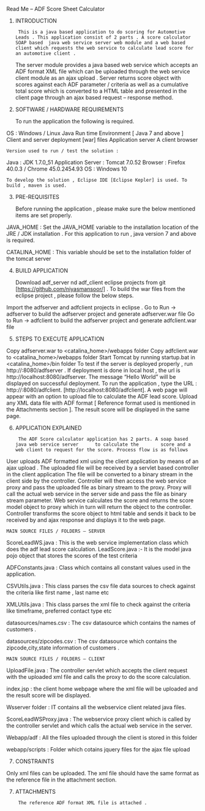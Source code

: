 
Read Me – ADF Score Sheet Calculator


1. INTRODUCTION

		This is a java based application to do scoring for Automotive Leads . This application consist of 2 parts . A score calculator SOAP based  java web service server web module and a web based client which requests the web service to calculate lead score for an automotive client .

	 The server module provides a java based web service which accepts an ADF format XML file which can be uploaded through the web service client module as an ajax upload . Server returns score object with scores against each ADF parameter / criteria as well as a cumulative total score which is converted to a HTML table and presented in the client page through an ajax based request – response method.

2. SOFTWARE / HARDWARE REQUIREMENTS

	To run the application the following is required.

OS : Windows / Linux
Java Run time Environment [ Java 7 and above ]
Client and server deployment [war] files 
Application server 
A client browser

	Version used to run / test the solution :

Java  : JDK 1.7.0_51
Application Server : Tomcat 7.0.52
Browser : Firefox 40.0.3 / Chrome 45.0.2454.93 
OS : Windows 10

	To develop the solution , Eclipse IDE [Eclipse Kepler] is used. To build , maven is used.

3. PRE-REQUISITES
	
	Before running the application , please make sure the below mentioned items are set properly.

JAVA_HOME : Set the JAVA_HOME variable to the installation location of the JRE / JDK installation . For this application to run , java version 7 and above is required.

CATALINA_HOME : This variable should be set to the installation folder of the tomcat server

4. BUILD APPLICATION

	Download adf_server nd adf_client eclipse projects from git [https://github.com/niyasmansoor/] . To build the war files from the eclipse project , please follow the below steps.

Import the adfserver and adfclient projects in eclipse .
Go to Run → adfserver to build the adfserver project and generate adfserver.war file
Go to Run → adfclient to build the adfserver project and generate adfclient.war file

5.  STEPS TO EXECUTE APPLICATION

Copy adfserver.war to <catalina_home>/webapps folder
Copy adfclient.war to <catalina_home>/webapps folder
Start Tomcat by running startup.bat in <catalina_home>/bin folder
To test if the server is deployed properly , run http://<host>:8080/adfserver . If deployment is done in local host , the url is http://localhost:8080/adfserver. The message “Hello World” will be displayed on successful deployment.
To run the application , type the URL : http://<host>:8080/adfclient. [http://localhost:8080/adfclient].
A web page will appear with an option to upload file to calculate the ADF lead score.
Upload any XML data file with ADF format [ Reference format used is mentioned in the Attachments section ].
The result score will be displayed in the same page.
	
6. APPLICATION EXPLAINED

		The ADF Score calculator application has 2 parts. A soap based java web service server  	to calculate the 		score and a web client to request for the score. Process flow is as follows

User uploads ADF formatted xml using the client application by means of an ajax upload .
The uploaded file will be received by a servlet based controller in the client application 
The file will be converted to a binary stream in the client side by the controller.
Controller will then access the web service proxy and pass the uploaded file as binary stream to the proxy.
Proxy will call the actual web service in the server side and pass the file as binary stream parameter.
Web service calculates the score and returns the score model object to proxy which in turn will return the object to the controller.
Controller transforms the score object to html table and sends it back to be received by and ajax response and displays it to the web page.

	MAIN SOURCE FILES / FOLDERS – SERVER
	
ScoreLeadWS.java : This is the web service implementation class which does the adf lead score calculation.
LeadScore.java :- It is the model java pojo object that stores the scores of the test criteria
		
ADFConstants.java : Class which contains all constant values used in the application.
	
CSVUtils.java : This class parses the csv file data sources to check against the criteria like first name , last name etc
		
XMLUtils.java : This class parses the xml file to check against the criteria like timeframe, preferred contact type etc
	
datasources/names.csv : The csv datasource which contains the names of customers . 

datasources/zipcodes.csv : The csv datasource which contains the zipcode,city,state information	 of customers .
	 
	MAIN SOURCE FILES / FOLDERS – CLIENT

UploadFile.java : The controller servlet which accepts the client request with the uploaded xml file and calls the proxy to do the score calculation.

index.jsp : the client home webpage where the xml file will be uploaded and the result score will be displayed.

Wsserver folder : IT contains all the webservice client related java files. 

ScoreLeadWSProxy.java : The webservice proxy client which is called by the controller servlet and which calls the actual web service in the server.

Webapp/adf : All the files uploaded through the client is stored in this folder

webapp/scripts : Folder which cotains jquery files for the ajax file upload 

7. CONSTRAINTS

Only xml files can be uploaded.
The xml file should have the same format as the reference file in the attachment section.

7. ATTACHMENTS

		The reference ADF format XML file is attached .
